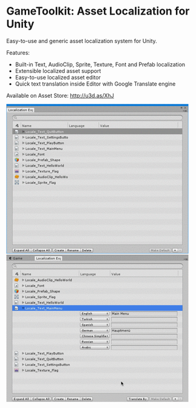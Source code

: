 # GameToolkit: Asset Localization for Unity
Easy-to-use and generic asset localization system for Unity.

Features: 
* Built-in Text, AudioClip, Sprite, Texture, Font and Prefab localization
* Extensible localized asset support
* Easy-to-use localized asset editor
* Quick text translation inside Editor with Google Translate engine

Available on Asset Store: http://u3d.as/XhJ

![Gif](/ReadMeImages/Preview.gif?raw=true "Preview")
![Gif](/ReadMeImages/Translate.gif?raw=true "Quick Translate")
